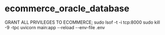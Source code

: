 # ecommerce_oracle_database
GRANT ALL PRIVILEGES TO ECOMMERCE;
sudo lsof -t -i tcp:8000
sudo kill -9 -tpc
uvicorn main:app --reload --env-file .env